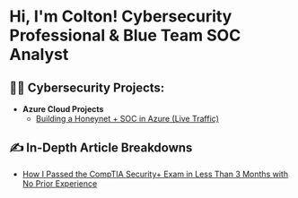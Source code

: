 <h1>Hi, I'm Colton! Cybersecurity Professional & Blue Team SOC Analyst</h1>

<h2>👨‍💻 Cybersecurity Projects:</h2>

- <b>Azure Cloud Projects</b>
  - [Building a Honeynet + SOC in Azure (Live Traffic)](https://github.com/itscoltonhicks/Cloud-SOC/blob/main/README.md)

<h2>✍ In-Depth Article Breakdowns</h2>

- [How I Passed the CompTIA Security+ Exam in Less Than 3 Months with No Prior Experience](https://medium.com/@coltonhicks/how-i-passed-the-comptia-security-exam-in-less-than-3-months-with-no-prior-experience-39223ab5c9f3)

<!--
**joshmadakor1/joshmadakor1** is a ✨ _special_ ✨ repository because its `README.md` (this file) appears on your GitHub profile.

Here are some ideas to get you started:

- 🔭 I’m currently working on ...
- 🌱 I’m currently learning ...
- 👯 I’m looking to collaborate on ...
- 🤔 I’m looking for help with ...
- 💬 Ask me about ...
- 📫 How to reach me: ...
- 😄 Pronouns: ...
- ⚡ Fun fact: ...
-->
